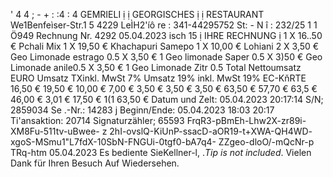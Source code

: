 ' 4 4 ; - + : :4 : 4 GEMRIELI ị ị GEORGISCHES ị ị RESTAURANT We1Benfeìser-Str.1 5 4229 LeÌH2'íô re : 341-44295752 St: - N î : 232/25 1 1 Ö949 Rechnung Nr. 4292 05.04.2023 isch 15 ị IHRE RECHNUNG ị 1 X 16..50 € Pchali Mix 1 X 19,50 € Khachapuri Samepo 1 X 10,00 € Lohiani 2 X 3,50 € Geo Limonade estrago 0.5 X 3,50 € 1 Geo limonade Saper 0.5 X 3)50 € Geo Limonade anile0.5 X 3,50 € 1 Geo Limonade Zitr 0.5 Total Nettoumsatz EURO Umsatz TXinkl. MwSt 7% Umsatz 19% inkl. MwSt 19% EC-KňRTE 16,50 € 19,50 € 10,00 € 7,00 € 3,50 € 3,50 € 3,50 € 63,50 € 57,70 € 63,5 € 46,00 € 3,01 € 17,50 € 1(1 63,50 € Datum und Zelt: 05.04.2023 20:17:14 S/N; 2859034 Se .-Nr.: 14283 j Beginn/Ende: 05.04.2023 18:03 20:17 Ti'ansaktion: 20714 Signaturzähler; 65593 FrqR3-pBmEh-Lhw2X-zr89i-XM8Fu-511tv-uBwee- z 2hI-ovslQ-KiUnP-ssacD-aOR19-t+XWA-QH4WD- xgoS-MSmu1"L7fdX-10SbN-FNGUi-0tgf0-bA7q4- ZZgeo-dloO/-mQcNr-p TRq-htm 05.04.2023 Es bediente SieKellner-l, .*Tip is not included*. Vielen Dank für Ihren Besuch Auf Wiedersehen.